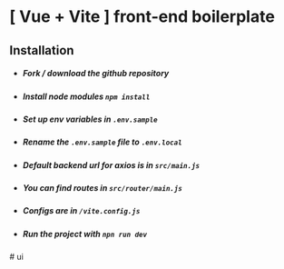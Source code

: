 # [ Vue + Vite ] front-end boilerplate

## Installation

<ul>

##### <li> Fork / download the github repository </li>

##### <li> Install node modules ``npm install`` </li>

##### <li> Set up env variables in ``.env.sample``  </li>

##### <li> Rename the ``.env.sample`` file to ``.env.local`` </li>

##### <li> Default backend url for axios is in ``src/main.js`` </li>

##### <li> You can find routes in ``src/router/main.js`` </li>

##### <li> Configs are in ``/vite.config.js`` </li>

##### <li> Run the project with ``npn run dev`` </li>

</ul>
# ui
